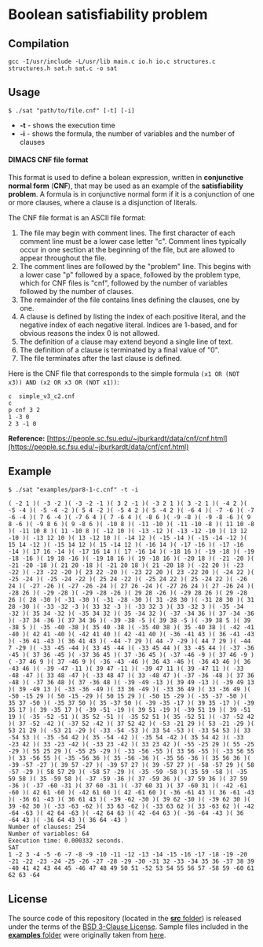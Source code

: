# Boolean satisfiability problem

## Compilation

```shell
gcc -I/usr/include -L/usr/lib main.c io.h io.c structures.c structures.h sat.h sat.c -o sat
```

## Usage

```shell
$ ./sat "path/to/file.cnf" [-t] [-i]
```

* **-t** - shows the execution time
* **-i** - shows the formula, the number of variables and the number of clauses

#### DIMACS CNF file format

This format is used to define a bolean expression, written in **conjunctive normal form** (**CNF**), that may be used as an example of the **satisfiability problem**. A formula is in conjunctive normal form if it is a conjunction of one or more clauses, where a clause is a disjunction of literals.

The CNF file format is an ASCII file format:

1. The file may begin with comment lines. The first character of each comment line must be a lower case letter "c". Comment lines typically occur in one section at the beginning of the file, but are allowed to appear throughout the file.
1. The comment lines are followed by the "problem" line. This begins with a lower case "p" followed by a space, followed by the problem type, which for CNF files is "cnf", followed by the number of variables followed by the number of clauses.
1. The remainder of the file contains lines defining the clauses, one by one.
1. A clause is defined by listing the index of each positive literal, and the negative index of each negative literal. Indices are 1-based, and for obvious reasons the index 0 is not allowed.
1. The definition of a clause may extend beyond a single line of text.
1. The definition of a clause is terminated by a final value of "0".
1. The file terminates after the last clause is defined.

Here is the CNF file that corresponds to the simple formula `(x1 OR (NOT x3)) AND (x2 OR x3 OR (NOT x1))`:

```
c  simple_v3_c2.cnf
c
p cnf 3 2
1 -3 0
2 3 -1 0
```
**Reference:** [https://people.sc.fsu.edu/~jburkardt/data/cnf/cnf.html](https://people.sc.fsu.edu/~jburkardt/data/cnf/cnf.html)

## Example

```shell
$ ./sat "examples/par8-1-c.cnf" -t -i
```

```shell
( -2 1 )( -3 -2 )( -3 -2 -1 )( 3 2 -1 )( -3 2 1 )( 3 -2 1 )( -4 2 )( -5 -4 )( -5 -4 -2 )( 5 4 -2 )( -5 4 2 )( 5 -4 2 )( -6 4 )( -7 -6 )( -7 -6 -4 )( 7 6 -4 )( -7 6 4 )( 7 -6 4 )( -8 6 )( -9 -8 )( -9 -8 -6 )( 9 8 -6 )( -9 8 6 )( 9 -8 6 )( -10 8 )( -11 -10 )( -11 -10 -8 )( 11 10 -8 )( -11 10 8 )( 11 -10 8 )( -12 10 )( -13 -12 )( -13 -12 -10 )( 13 12 -10 )( -13 12 10 )( 13 -12 10 )( -14 12 )( -15 -14 )( -15 -14 -12 )( 15 14 -12 )( -15 14 12 )( 15 -14 12 )( -16 14 )( -17 -16 )( -17 -16 -14 )( 17 16 -14 )( -17 16 14 )( 17 -16 14 )( -18 16 )( -19 -18 )( -19 -18 -16 )( 19 18 -16 )( -19 18 16 )( 19 -18 16 )( -20 18 )( -21 -20 )( -21 -20 -18 )( 21 20 -18 )( -21 20 18 )( 21 -20 18 )( -22 20 )( -23 -22 )( -23 -22 -20 )( 23 22 -20 )( -23 22 20 )( 23 -22 20 )( -24 22 )( -25 -24 )( -25 -24 -22 )( 25 24 -22 )( -25 24 22 )( 25 -24 22 )( -26 24 )( -27 -26 )( -27 -26 -24 )( 27 26 -24 )( -27 26 24 )( 27 -26 24 )( -28 26 )( -29 -28 )( -29 -28 -26 )( 29 28 -26 )( -29 28 26 )( 29 -28 26 )( 28 -30 )( -31 -30 )( -31 -28 -30 )( 31 -28 30 )( -31 28 30 )( 31 28 -30 )( -33 -32 -3 )( 33 32 -3 )( -33 32 3 )( 33 -32 3 )( -35 -34 -32 )( 35 34 -32 )( -35 34 32 )( 35 -34 32 )( -37 -34 36 )( 37 -34 -36 )( -37 34 -36 )( 37 34 36 )( -39 -38 -5 )( 39 38 -5 )( -39 38 5 )( 39 -38 5 )( -35 -40 -38 )( 35 40 -38 )( -35 40 38 )( 35 -40 38 )( -42 -41 -40 )( 42 41 -40 )( -42 41 40 )( 42 -41 40 )( -36 -41 43 )( 36 -41 -43 )( -36 41 -43 )( 36 41 43 )( -44 -7 29 )( 44 -7 -29 )( 44 7 29 )( -44 7 -29 )( -33 -45 -44 )( 33 45 -44 )( -33 45 44 )( 33 -45 44 )( -37 -36 -45 )( 37 36 -45 )( -37 36 45 )( 37 -36 45 )( -37 -46 -9 )( 37 46 -9 )( -37 46 9 )( 37 -46 9 )( -36 -43 -46 )( 36 43 -46 )( -36 43 46 )( 36 -43 46 )( -39 -47 -11 )( 39 47 -11 )( -39 47 11 )( 39 -47 11 )( -33 -48 -47 )( 33 48 -47 )( -33 48 47 )( 33 -48 47 )( -37 -36 -48 )( 37 36 -48 )( -37 36 48 )( 37 -36 48 )( -39 -49 -13 )( 39 49 -13 )( -39 49 13 )( 39 -49 13 )( -33 -36 -49 )( 33 36 -49 )( -33 36 49 )( 33 -36 49 )( -50 -15 29 )( 50 -15 -29 )( 50 15 29 )( -50 15 -29 )( -35 -37 -50 )( 35 37 -50 )( -35 37 50 )( 35 -37 50 )( -39 -35 -17 )( 39 35 -17 )( -39 35 17 )( 39 -35 17 )( -39 -51 -19 )( 39 51 -19 )( -39 51 19 )( 39 -51 19 )( -35 -52 -51 )( 35 52 -51 )( -35 52 51 )( 35 -52 51 )( -37 -52 42 )( 37 -52 -42 )( -37 52 -42 )( 37 52 42 )( -53 -21 29 )( 53 -21 -29 )( 53 21 29 )( -53 21 -29 )( -33 -54 -53 )( 33 54 -53 )( -33 54 53 )( 33 -54 53 )( -35 -54 42 )( 35 -54 -42 )( -35 54 -42 )( 35 54 42 )( -33 -23 42 )( 33 -23 -42 )( -33 23 -42 )( 33 23 42 )( -55 -25 29 )( 55 -25 -29 )( 55 25 29 )( -55 25 -29 )( -33 -56 -55 )( 33 56 -55 )( -33 56 55 )( 33 -56 55 )( -35 -56 36 )( 35 -56 -36 )( -35 56 -36 )( 35 56 36 )( -39 -57 -27 )( 39 57 -27 )( -39 57 27 )( 39 -57 27 )( -58 -57 29 )( 58 -57 -29 )( 58 57 29 )( -58 57 -29 )( -35 -59 -58 )( 35 59 -58 )( -35 59 58 )( 35 -59 58 )( -37 -59 -36 )( 37 -59 36 )( -37 59 36 )( 37 59 -36 )( -37 -60 -31 )( 37 60 -31 )( -37 60 31 )( 37 -60 31 )( -42 -61 -60 )( 42 61 -60 )( -42 61 60 )( 42 -61 60 )( -36 -61 43 )( 36 -61 -43 )( -36 61 -43 )( 36 61 43 )( -39 -62 -30 )( 39 62 -30 )( -39 62 30 )( 39 -62 30 )( -33 -63 -62 )( 33 63 -62 )( -33 63 62 )( 33 -63 62 )( -42 -64 -63 )( 42 64 -63 )( -42 64 63 )( 42 -64 63 )( -36 -64 -43 )( 36 -64 43 )( -36 64 43 )( 36 64 -43 )
Number of clauses: 254
Number of variables: 64
Execution time: 0.000332 seconds.
SAT
1 -2 3 -4 -5 -6 -7 -8 -9 -10 -11 -12 -13 -14 -15 -16 -17 -18 -19 -20 -21 -22 -23 -24 -25 -26 -27 -28 -29 -30 -31 32 -33 -34 35 36 -37 38 39 -40 41 42 43 44 45 -46 47 48 49 50 51 -52 53 54 55 56 57 -58 59 -60 61 62 63 -64 
 ```

## License

The source code of this repository (located in the [**src** folder](src)) is released under the terms of the [BSD 3-Clause License](LICENSE). Sample files included in the [**examples** folder](examples) were originally taken from [here](https://www.cs.ubc.ca/~hoos/SATLIB/benchm.html).
